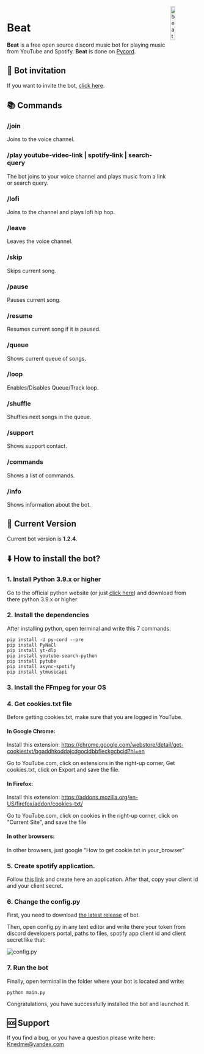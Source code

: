 
<img src="https://i.imgur.com/qL25Z2J.png" alt="beat-logo" width="15%" align="right">

# Beat
**Beat** is a free open source discord music bot for playing music from YouTube and Spotify. **Beat** is done on [Pycord](https://docs.pycord.dev/en/master/).

## 🔶 Bot invitation

If you want to invite the bot, [click here](https://discord.com/api/oauth2/authorize?client_id=883986382719189033&permissions=414526590016&scope=bot%20applications.commands).

## 📚 Commands

### /join
Joins to the voice channel.

### /play youtube-video-link | spotify-link | search-query
The bot joins to your voice channel and plays music from a link or search query.

### /lofi
Joins to the channel and plays lofi hip hop.

### /leave
Leaves the voice channel.

### /skip
Skips current song.

### /pause
Pauses current song.

### /resume
Resumes current song if it is paused.

### /queue
Shows current queue of songs.

### /loop
Enables/Disables Queue/Track loop.

### /shuffle
Shuffles next songs in the queue.

### /support
Shows support contact.

### /commands
Shows a list of commands.

### /info 
Shows information about the bot.

## 🌌 Current Version
Current bot version is **1.2.4**.

## ⬇️ How to install the bot?

### 1. Install Python 3.9.x or higher
Go to the official python website (or just [click here](https://www.python.org/downloads/)) and download from there python 3.9.x or higher

### 2. Install the dependencies
After installing python, open terminal and write this 7 commands:
````commandline
pip install -U py-cord --pre
pip install PyNaCl
pip install yt-dlp
pip install youtube-search-python
pip install pytube
pip install async-spotify
pip install ytmusicapi
````

### 3. Install the FFmpeg for your OS

### 4. Get cookies.txt file
Before getting cookies.txt, make sure that you are logged in YouTube.

#### In Google Chrome:

Install this extension: https://chrome.google.com/webstore/detail/get-cookiestxt/bgaddhkoddajcdgocldbbfleckgcbcid?hl=en

Go to YouTube.com, click on extensions in the right-up corner, Get cookies.txt, click on Export and save the file.

#### In Firefox:

Install this extension: https://addons.mozilla.org/en-US/firefox/addon/cookies-txt/

Go to YouTube.com, click on cookies in the right-up corner, click on "Current Site", and save the file

#### In other browsers:

In other browsers, just google "How to get cookie.txt in your_browser"

### 5. Create spotify application.

Follow [this link](https://developer.spotify.com/dashboard/applications) and create here an application.
After that, copy your client id and your client secret.

### 6. Change the config.py
First, you need to download [the latest release](https://github.com/Knedme/Beat/releases) of bot.

Then, open config.py in any text editor and write there your token from discord developers portal, paths to files, spotify app client id and client secret like that:

![config.py](https://i.imgur.com/gPnc0jy.png)

### 7. Run the bot
Finally, open terminal in the folder where your bot is located and write:
```commandline
python main.py
```

Congratulations, you have successfully installed the bot and launched it.

## 🆘 Support
If you find a bug, or you have a question please write here: Knedme@yandex.com
